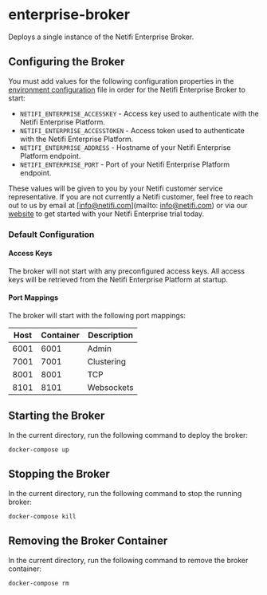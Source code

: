 # enterprise-broker
Deploys a single instance of the Netifi Enterprise Broker.

## Configuring the Broker
You must add values for the following configuration properties in the [environment configuration](.env) file in order for the Netifi Enterprise Broker to start:

- `NETIFI_ENTERPRISE_ACCESSKEY` - Access key used to authenticate with the Netifi Enterprise Platform.
- `NETIFI_ENTERPRISE_ACCESSTOKEN` - Access token used to authenticate with the Netifi Enterprise Platform.
- `NETIFI_ENTERPRISE_ADDRESS` - Hostname of your Netifi Enterprise Platform endpoint.
- `NETIFI_ENTERPRISE_PORT` - Port of your Netifi Enterprise Platform endpoint.

These values will be given to you by your Netifi customer service representative. If you are not currently a Netifi customer, feel free to reach out to us by email at [info@netifi.com](mailto: info@netifi.com) or via our [website](https://www.netifi.com) to get started with your Netifi Enterprise trial today.

### Default Configuration

#### Access Keys
The broker will not start with any preconfigured access keys. All access keys will be retrieved from the Netifi Enterprise Platform at startup.

#### Port Mappings
The broker will start with the following port mappings:

| Host | Container | Description |
|------|-----------|-------------|
| 6001 | 6001 | Admin |
| 7001 | 7001 | Clustering |
| 8001 | 8001 | TCP |
| 8101 | 8101 | Websockets |

## Starting the Broker
In the current directory, run the following command to deploy the broker:

    docker-compose up

## Stopping the Broker
In the current directory, run the following command to stop the running broker:

    docker-compose kill

## Removing the Broker Container
In the current directory, run the following command to remove the broker container:

    docker-compose rm
